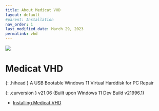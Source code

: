 ```yaml
---
title: About Medicat VHD
layout: default
#parent: Installation
nav_order: 1
last_modified_date: March 29, 2023
permalink: vhd
---
```


![](../../assets/images/medicat_vhd.png)

# Medicat VHD

{: .hihead }
A USB Bootable Windows 11 Virtual Harddisk for PC Repair

{: .curversion }
v21.06 (Built upon Windows 11 Dev Build v21996.1)

* [Installing Medicat VHD](../../vhd/installing/)
